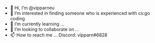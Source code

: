 - 👋 Hi, I’m @vipparneu
- 👀 I’m interested in finding someone who is experienced with cs:go coding
- 🌱 I’m currently learning ...
- 💞️ I’m looking to collaborate on ...
- 📫 How to reach me ... Discord: vipparn#6828

<!---
vipparneu/vipparneu is a ✨ special ✨ repository because its `README.md` (this file) appears on your GitHub profile.
You can click the Preview link to take a look at your changes.
--->
